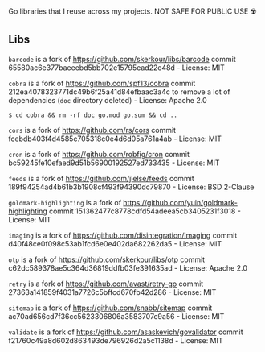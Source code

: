 Go libraries that I reuse across my projects. NOT SAFE FOR PUBLIC USE ☢️

## Libs


`barcode` is a fork of https://github.com/skerkour/libs/barcode commit 65580ac6e377baeeebd5bb702e15795ead22e48d - License: MIT


`cobra` is a fork of https://github.com/spf13/cobra commit 212ea4078323771dc49b6f25a41d84efbaac3a4c to remove a lot of dependencies (`doc` directory deleted) - License: Apache 2.0

```shell
$ cd cobra && rm -rf doc go.mod go.sum && cd ..
```

`cors` is a fork of https://github.com/rs/cors commit fcebdb403f4d4585c705318c0e4d6d05a761a4ab - License: MIT

`cron` is a fork of https://github.com/robfig/cron commit bc59245fe10efaed9d51b56900192527ed733435 - License: MIT

`feeds` is a fork of https://github.com/jlelse/feeds commit 189f94254ad4b61b3b1908cf493f94390dc79870 - License: BSD 2-Clause

`goldmark-highlighting` is a fork of https://github.com/yuin/goldmark-highlighting commit 151362477c8778cdfd54adeea5cb3405231f3018 - License: MIT

`imaging` is a fork of https://github.com/disintegration/imaging commit d40f48ce0f098c53ab1fcd6e0e402da682262da5 - License: MIT

`otp` is a fork of https://github.com/skerkour/libs/otp commit c62dc589378ae5c364d36819ddfb03fe391635ad - License: Apache 2.0

`retry` is a fork of https://github.com/avast/retry-go commit 27363a141859f4031a7726c5bffcd670fb42d286 - License: MIT

`sitemap` is a fork of https://github.com/snabb/sitemap commit ac70ad656cd7f36cc5623306806a3583707c9a56 - License: MIT

`validate` is a fork of https://github.com/asaskevich/govalidator commit f21760c49a8d602d863493de796926d2a5c1138d - License: MIT
